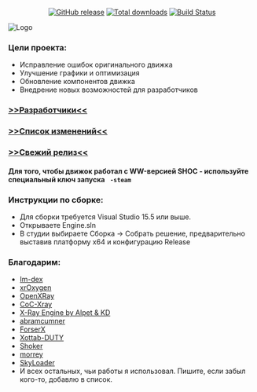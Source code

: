<p align="center">
  <a href="https://github.com/OGSR/OGSR-Engine/releases/latest"><img src="https://img.shields.io/github/release/OGSR/OGSR-Engine.svg?style=flat-square" alt="GitHub release"></a>
  <a href="https://github.com/OGSR/OGSR-Engine/releases/latest"><img src="https://img.shields.io/github/downloads/OGSR/OGSR-Engine/total.svg?style=flat-square" alt="Total downloads"></a>
  <a href="https://github.com/OGSR/OGSR-Engine/actions?query=branch%3Adev+event%3Apush+workflow%3A%22Main+Workflow%22"><img src="https://img.shields.io/github/workflow/status/OGSR/OGSR-Engine/Main%20Workflow?label=build&logo=github&style=flat-square" alt="Build Status"></a>
</p>

![Logo](https://cdn1.radikalno.ru/uploads/2019/6/13/b1b4c50115286e39d7c118897816d78d-full.png)

### Цели проекта: ### 
* Исправление ошибок оригинального движка
* Улучшение графики и оптимизация
* Обновление компонентов движка
* Внедрение новых возможностей для разработчиков

### [>>Разработчики<<](https://github.com/OGSR/OGSR-Engine/graphs/contributors) ### 
### [>>Список изменений<<](https://github.com/OGSR/OGSR-Engine/wiki/Список-изменений) ###
### [>>Свежий релиз<<](https://github.com/OGSR/OGSR-Engine/releases/latest) ###
#### Для того, чтобы движок работал с WW-версией SHOC - используйте специальный ключ запуска ` -steam` ####

### Инструкции по сборке: ###
* Для сборки требуется Visual Studio 15.5 или выше.
* Открываете Engine.sln
* В студии выбираете Сборка -> Собрать решение, предварительно выставив платформу x64 и конфигурацию Release
### Благодарим: ###
* [Im-dex](https://github.com/Im-dex)
* [xrOxygen](https://github.com/xrOxygen/xray-oxygen)
* [OpenXRay](https://github.com/OpenXRay/xray-16)
* [CoC-Xray](https://github.com/revolucas/CoC-Xray)
* [X-Ray Engine by Alpet & KD](https://xp-dev.com/summary/210311)
* [abramcumner](https://github.com/abramcumner)
* [ForserX](https://github.com/ForserX)
* [Xottab-DUTY](https://github.com/Xottab-DUTY)
* [Shoker](https://github.com/ShokerStlk)
* [morrey](https://github.com/morrey)
* [SkyLoader](https://github.com/SkyLoaderr)
* И всех остальных, чьи работы я использовал. Пишите, если забыл кого-то, добавлю в список.
